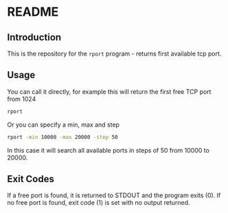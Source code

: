 # README

## Introduction

This is the repository for the `rport` program - returns first available tcp port.

## Usage

You can call it directly, for example this will return the first free TCP port from 1024

```bash
rport
```

Or you can specify a min, max and step

```bash
rport -min 10000 -max 20000 -step 50
```

In this case it will search all available ports in steps of 50 from 10000 to 20000.

## Exit Codes

If a free port is found, it is returned to STDOUT and the program exits (0).  If no free port is found, exit code (1) is set with no output returned.
